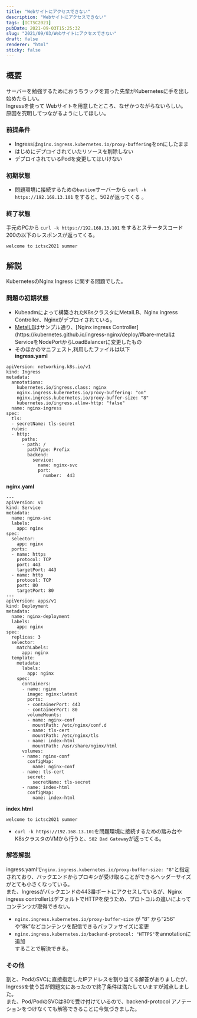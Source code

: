 ```yaml
---
title: "Webサイトにアクセスできない"
description: "Webサイトにアクセスできない"
tags: [ICTSC2021]
pubDate: 2021-09-03T15:25:32
slug: "2021/09/03/Webサイトにアクセスできない"
draft: false
renderer: "html"
sticky: false
---
```



<h2>概要</h2>



<p>サーバーを勉強するためにおうちラックを買った先輩がKubernetesに手を出し始めたらしい。  <br>
Ingressを使って Webサイトを用意したところ、なぜかつながらないらしい。  <br>
原因を究明してつながるようにしてほしい。  </p>



<h3>前提条件</h3>



<ul><li>Ingressは<code>nginx.ingress.kubernetes.io/proxy-buffering</code>をonにしたまま</li><li>はじめにデプロイされていたリソースを削除しない</li><li>デプロイされているPodを変更してはいけない</li></ul>



<h3>初期状態</h3>



<ul><li>問題環境に接続するための<code>bastion</code>サーバーから <code>curl -k https://192.168.13.101</code>  をすると、502が返ってくる 。</li></ul>



<h3>終了状態</h3>



<p>手元のPCから <code>curl -k https://192.168.13.101</code> をするとステータスコード200の以下のレスポンスが返ってくる。</p>


<div class="wp-block-syntaxhighlighter-code "><pre><code>welcome to ictsc2021 summer</code></pre></div>


<h2>解説</h2>



<p>KubernetesのNginx Ingress に関する問題でした。 </p>



<h3>問題の初期状態</h3>



<ul><li>Kubeadmによって構築されたK8sクラスタにMetalLB、Nginx ingress Controller、Nginxがデプロイされている。</li><li><a href="https://metallb.universe.tf/installation/">MetalLB</a>はサンプル通り、[Nginx ingress Controller](https://kubernetes.github.io/ingress-nginx/deploy/#bare-metalはServiceをNodePortからLoadBalancerに変更したもの</li><li>そのほかのマニフェスト,利用したファイルは以下<br>
<strong>ingress.yaml</strong></li></ul>


<div class="wp-block-syntaxhighlighter-code "><pre><code>apiVersion: networking.k8s.io/v1
kind: Ingress
metadata:
  annotations:
    kubernetes.io/ingress.class: nginx
    nginx.ingress.kubernetes.io/proxy-buffering: &quot;on&quot;
    nginx.ingress.kubernetes.io/proxy-buffer-size: &quot;8&quot;
    kubernetes.io/ingress.allow-http: &quot;false&quot;
  name: nginx-ingress
spec:
  tls:
  - secretName: tls-secret
  rules:
  - http:
      paths:
      - path: /
        pathType: Prefix
        backend:
          service:
            name: nginx-svc
            port:
              number:  443</code></pre></div>


<p><strong>nginx.yaml</strong></p>


<div class="wp-block-syntaxhighlighter-code "><pre><code>---
apiVersion: v1
kind: Service
metadata:
  name: nginx-svc
  labels:
    app: nginx
spec:
  selector:
    app: nginx
  ports:
  - name: https
    protocol: TCP
    port: 443
    targetPort: 443
  - name: http
    protocol: TCP
    port: 80
    targetPort: 80
---
apiVersion: apps/v1
kind: Deployment
metadata:
  name: nginx-deployment
  labels:
    app: nginx
spec:
  replicas: 3
  selector:
    matchLabels:
      app: nginx
  template:
    metadata:
      labels:
        app: nginx
    spec:
      containers:
      - name: nginx
        image: nginx:latest
        ports:
        - containerPort: 443
        - containerPort: 80
        volumeMounts:
        - name: nginx-conf
          mountPath: /etc/nginx/conf.d
        - name: tls-cert
          mountPath: /etc/nginx/tls
        - name: index-html
          mountPath: /usr/share/nginx/html
      volumes:
      - name: nginx-conf
        configMap:
          name: nginx-conf
      - name: tls-cert
        secret:
          secretName: tls-secret
      - name: index-html
        configMap:
          name: index-html</code></pre></div>


<p><strong>index.html</strong></p>


<div class="wp-block-syntaxhighlighter-code "><pre><code>welcome to ictsc2021 summer</code></pre></div>


<ul><li><code>curl -k https://192.168.13.101</code>を問題環境に接続するための踏み台や K8sクラスタのVMから行うと、<code>502 Bad Gateway</code>が返ってくる。</li></ul>



<h3>解答解説</h3>



<p>ingress.yamlで<code>nginx.ingress.kubernetes.io/proxy-buffer-size: "8"</code>と指定されており、バックエンドからプロキシが受け取ることができるヘッダーサイズがとても小さくなっている。  <br>
また、Ingressがバックエンドの443番ポートにアクセスしているが、Nginx ingress controllerはデフォルトでHTTPを使うため、プロトコルの違いによってコンテンツが取得できない。</p>



<ul><li><code>nginx.ingress.kubernetes.io/proxy-buffer-size</code> が &#8220;8&#8221; から&#8221;256&#8243;や&#8221;8k&#8221;などコンテンツを配信できるバッファサイズに変更</li><li><code>nginx.ingress.kubernetes.io/backend-protocol: "HTTPS"</code>をannotationに追加<br>
することで解決できる。</li></ul>



<h3>その他</h3>



<p>割と、PodのSVCに直接指定したIPアドレスを割り当てる解答がありましたが、Ingressを使う旨が問題文にあったので終了条件は満たしていますが減点しました。  <br>
また、Pod/PodのSVCは80で受け付けているので、backend-protocol アノテーションをつけなくても解答できることに今気づきました。</p>
